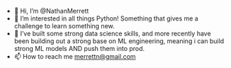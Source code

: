 - 👋 Hi, I’m @NathanMerrett
- 👀 I’m interested in all things Python! Something that gives me a challenge to learn something new.
- 🌱 I’ve built some strong data science skills, and more recently have been building out a strong base on ML engineering, meaning i can build strong ML models AND push them into prod.
- 📫 How to reach me merrettn@gmail.com

<!---
NathanMerrett/NathanMerrett is a ✨ special ✨ repository because its `README.md` (this file) appears on your GitHub profile.
You can click the Preview link to take a look at your changes.
--->
